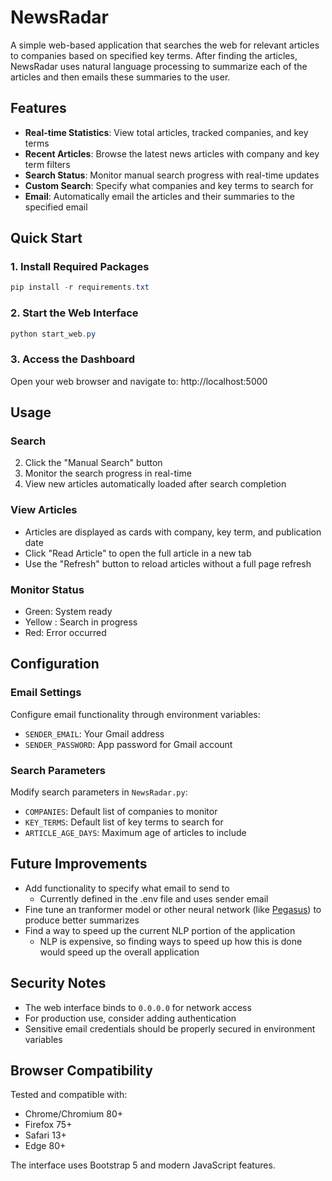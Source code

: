 # NewsRadar 

A simple web-based application that searches the web for relevant articles to companies based on specified key terms. After finding the articles, NewsRadar uses natural language processing to summarize each of the articles and then emails these summaries to the user.

## Features
- **Real-time Statistics**: View total articles, tracked companies, and key terms
- **Recent Articles**: Browse the latest news articles with company and key term filters
- **Search Status**: Monitor manual search progress with real-time updates
- **Custom Search**: Specify what companies and key terms to search for
- **Email**: Automatically email the articles and their summaries to the specified email

## Quick Start

### 1. Install Required Packages
```powershell
pip install -r requirements.txt
```

### 2. Start the Web Interface
```powershell
python start_web.py
```

### 3. Access the Dashboard
Open your web browser and navigate to: http://localhost:5000

## Usage

### Search
2. Click the "Manual Search" button
3. Monitor the search progress in real-time
4. View new articles automatically loaded after search completion

### View Articles
- Articles are displayed as cards with company, key term, and publication date
- Click "Read Article" to open the full article in a new tab
- Use the "Refresh" button to reload articles without a full page refresh

### Monitor Status
- Green: System ready
- Yellow : Search in progress
- Red: Error occurred

## Configuration

### Email Settings
Configure email functionality through environment variables:
- `SENDER_EMAIL`: Your Gmail address
- `SENDER_PASSWORD`: App password for Gmail account

### Search Parameters
Modify search parameters in `NewsRadar.py`:
- `COMPANIES`: Default list of companies to monitor
- `KEY_TERMS`: Default list of key terms to search for
- `ARTICLE_AGE_DAYS`: Maximum age of articles to include

## Future Improvements

- Add functionality to specify what email to send to 
   - Currently defined in the .env file and uses sender email 
- Fine tune an tranformer model or other neural network (like [Pegasus](https://huggingface.co/docs/transformers/en/model_doc/pegasus)) to produce better summarizes 
- Find a way to speed up the current NLP portion of the application 
   - NLP is expensive, so finding ways to speed up how this is done would speed up the overall application

## Security Notes

- The web interface binds to `0.0.0.0` for network access
- For production use, consider adding authentication
- Sensitive email credentials should be properly secured in environment variables

## Browser Compatibility

Tested and compatible with:
- Chrome/Chromium 80+
- Firefox 75+
- Safari 13+
- Edge 80+

The interface uses Bootstrap 5 and modern JavaScript features.